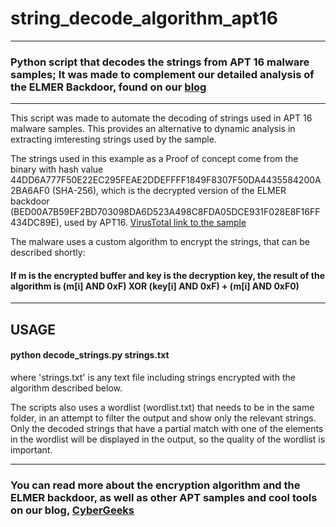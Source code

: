 # string_decode_algorithm_apt16
---

### Python script that decodes the strings from APT 16 malware samples; It was made to complement our detailed analysis of the ELMER Backdoor, found on our [blog](https://cybergeeks.tech/a-detailed-analysis-of-elmer-backdoor-used-by-apt16/)

---


This script was made to automate the decoding of strings used in APT 16 malware samples. This provides an alternative to dynamic analysis in extracting imteresting strings used by the sample.

The strings used in this example as a Proof of concept come from the binary with hash value 44DD6A777F50E22EC295FEAE2DDEFFFF1849F8307F50DA4435584200A2BA6AF0 (SHA-256), which is the decrypted version of the ELMER backdoor (BED00A7B59EF2BD703098DA6D523A498C8FDA05DCE931F028E8F16FF434DC89E), used by APT16. [VirusTotal link to the sample](https://www.virustotal.com/gui/file/bed00a7b59ef2bd703098da6d523a498c8fda05dce931f028e8f16ff434dc89e/detection)

The malware uses a custom algorithm to encrypt the strings, that can be described shortly: 

#### If m is the encrypted buffer and key is the decryption key, the result of the algorithm is (m[i] AND 0xF) XOR (key[i] AND 0xF) + (m[i] AND 0xF0)

---

## USAGE

#### python decode_strings.py strings.txt 

where 'strings.txt' is any text file including strings encrypted with the algorithm described below.

The scripts also uses a wordlist (wordlist.txt) that needs to be in the same folder, in an attempt to filter the output and show only the relevant strings. Only the decoded strings that have a partial match with one of the elements in the wordlist will be displayed in the output, so the quality of the wordlist is important.

---

### You can read more about the encryption algorithm and the ELMER backdoor, as well as other APT samples and cool tools on our blog, [CyberGeeks](https://cybergeeks.tech/)
